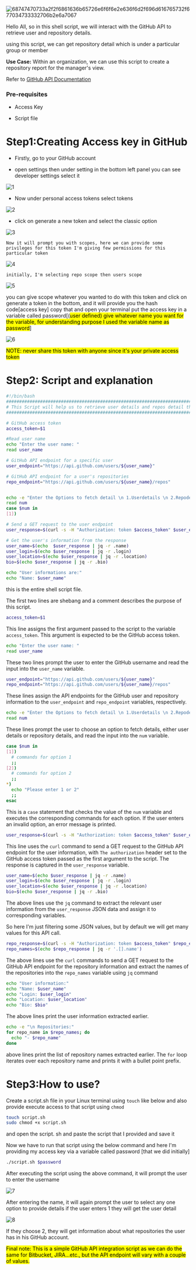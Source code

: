 ![68747470733a2f2f6861636b65726e6f6f6e2e636f6d2f696d616765732f677034733332706b2e6a7067](https://user-images.githubusercontent.com/86225331/224667384-89da2837-d74a-45cc-8250-4d4859e4fd91.jpeg)

Hello All, so in this shell script, we will interact with the GitHub API to retrieve user and repository details.

using this script, we can get repository detail which is under a particular group or member

**Use Case:** Within an organization, we can use this script to create a repository report for the manager's view.

Refer to [GitHub API Documentation](https://docs.github.com/en/rest?apiVersion=2022-11-28)

### Pre-requisites

* Access Key

* Script file

# Step1:Creating Access key in GitHub

* Firstly, go to your GitHub account

* open settings then under setting in the bottom left panel you can see developer settings select it

![1](https://user-images.githubusercontent.com/86225331/223612408-fa283996-e50c-439f-8e1f-f9b6725d96c6.png)

* Now under personal access tokens select tokens

![2](https://user-images.githubusercontent.com/86225331/223612416-e371f327-6124-46ed-8427-6d2686996f19.png)

* click on generate a new token and select the classic option

![3](https://user-images.githubusercontent.com/86225331/223612423-4ae677f3-038a-472a-a2f0-66d5d25ff68b.png)

    Now it will prompt you with scopes, here we can provide some privileges for this token I'm giving few permissions for this particular token

![4](https://user-images.githubusercontent.com/86225331/223612427-a592aa4a-06ec-4b6e-8ca4-04fa49134915.png)

    initially, I'm selecting repo scope then users scope

![5](https://user-images.githubusercontent.com/86225331/223612445-cc2d5bd7-6533-4d49-8f36-c4f6d330696f.png)

you can give scope whatever you wanted to do with this token and click on generate a token in the bottom, and it will provide you the hash code\[access key\] copy that and open your terminal put the access key in a variable called password\[(<mark>user defined) give whatever name you want for the variable, for understanding purpose I used the variable name as password</mark>\]

![6](https://user-images.githubusercontent.com/86225331/223612443-3b0259f4-e9c9-441b-80fa-305c6e6b9cac.png)

<mark>NOTE: never share this token with anyone since it's your private access token</mark>

# Step2: Script and explanation

```bash
#!/bin/bash
#############################################################################
# This Script will help us to retrieve user details and repos detail that we have in our github  
#############################################################################

# GitHub access token
access_token=$1

#Read user name
echo "Enter the user name: "
read user_name

# GitHub API endpoint for a specific user
user_endpoint="https://api.github.com/users/${user_name}"

# GitHub API endpoint for a user's repositories
repo_endpoint="https://api.github.com/users/${user_name}/repos"


echo -e "Enter the Options to fetch detail \n 1.Userdetails \n 2.Repodetails \n"
read num
case $num in
[1])

# Send a GET request to the user endpoint
user_response=$(curl -s -H "Authorization: token $access_token" $user_endpoint)

# Get the user's information from the response
user_name=$(echo  $user_response | jq -r .name)
user_login=$(echo $user_response | jq -r .login)
user_location=$(echo $user_response | jq -r .location)
bio=$(echo $user_response | jq -r .bio)

echo "User informations are:"
echo "Name: $user_name"
```

this is the entire shell script file.

The first two lines are shebang and a comment describes the purpose of this script.

```bash
access_token=$1
```

This line assigns the first argument passed to the script to the variable `access_token`. This argument is expected to be the GitHub access token.

```bash
echo "Enter the user name: "
read user_name
```

These two lines prompt the user to enter the GitHub username and read the input into the `user_name` variable.

```bash
user_endpoint="https://api.github.com/users/${user_name}"
repo_endpoint="https://api.github.com/users/${user_name}/repos"
```

These lines assign the API endpoints for the GitHub user and repository information to the `user_endpoint` and `repo_endpoint` variables, respectively.

```bash
echo -e "Enter the Options to fetch detail \n 1.Userdetails \n 2.Repodetails"
read num
```

These lines prompt the user to choose an option to fetch details, either user details or repository details, and read the input into the `num` variable.

```bash
case $num in
[1])
  # commands for option 1
  ;;
[2])
  # commands for option 2
  ;;
*)
  echo "Please enter 1 or 2"
  ;;
esac
```

This is a `case` statement that checks the value of the `num` variable and executes the corresponding commands for each option. If the user enters an invalid option, an error message is printed.

```bash
user_response=$(curl -s -H "Authorization: token $access_token" $user_endpoint)
```

This line uses the `curl` command to send a GET request to the GitHub API endpoint for the user information, with `The authorization` header set to the GitHub access token passed as the first argument to the script. The response is captured in the `user_response` variable.

```bash
user_name=$(echo $user_response | jq -r .name)
user_login=$(echo $user_response | jq -r .login)
user_location=$(echo $user_response | jq -r .location)
bio=$(echo $user_response | jq -r .bio)
```

The above lines use the `jq` command to extract the relevant user information from the `user_response` JSON data and assign it to corresponding variables.

So here I'm just filtering some JSON values, but by default we will get many values for this API call.

```bash
repo_response=$(curl -s -H "Authorization: token $access_token" $repo_endpoint)
repo_names=$(echo $repo_response | jq -r '.[].name')
```

The above lines use the `curl` commands to send a GET request to the GitHub API endpoint for the repository information and extract the names of the repositories into the `repo_names` variable using `jq` command

```bash
echo "User information:"
echo "Name: $user_name"
echo "Login: $user_login"
echo "Location: $user_location"
echo "Bio: $bio"
```

The above lines print the user information extracted earlier.

```bash
echo -e "\n Repositories:"
for repo_name in $repo_names; do
  echo "- $repo_name"
done
```

above lines print the list of repository names extracted earlier. The `for` loop iterates over each repository name and prints it with a bullet point prefix.

# Step3:How to use?

Create a script.sh file in your Linux terminal using `touch` like below and also provide execute access to that script using `chmod`

```bash
touch script.sh
sudo chmod +x script.sh
```

and open the script. sh and paste the script that I provided and save it

Now we have to run that script using the below command and here I'm providing my access key via a variable called password \[that we did initially\]

```bash
./script.sh $password
```

After executing the script using the above command, it will prompt the user to enter the username

![7](https://user-images.githubusercontent.com/86225331/223612439-941e46a9-5ade-4989-ae19-1355877af763.png)

After entering the name, it will again prompt the user to select any one option to provide details if the user enters 1 they will get the user detail

![8](https://user-images.githubusercontent.com/86225331/223612447-d6d6775e-b006-4e6d-9c2a-af9461e87147.png)

If they choose 2, they will get information about what repositories the user has in his GitHub account.

<mark>Final note: This is a simple GitHub API integration script as we can do the same for Bitbucket, JIRA...etc., but the API endpoint will vary with a couple of values.</mark>
